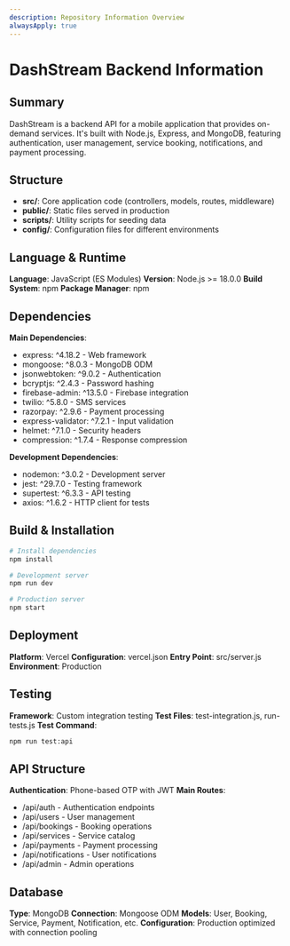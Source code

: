 ```yaml
---
description: Repository Information Overview
alwaysApply: true
---
```


# DashStream Backend Information

## Summary
DashStream is a backend API for a mobile application that provides on-demand services. It's built with Node.js, Express, and MongoDB, featuring authentication, user management, service booking, notifications, and payment processing.

## Structure
- **src/**: Core application code (controllers, models, routes, middleware)
- **public/**: Static files served in production
- **scripts/**: Utility scripts for seeding data
- **config/**: Configuration files for different environments

## Language & Runtime
**Language**: JavaScript (ES Modules)
**Version**: Node.js >= 18.0.0
**Build System**: npm
**Package Manager**: npm

## Dependencies
**Main Dependencies**:
- express: ^4.18.2 - Web framework
- mongoose: ^8.0.3 - MongoDB ODM
- jsonwebtoken: ^9.0.2 - Authentication
- bcryptjs: ^2.4.3 - Password hashing
- firebase-admin: ^13.5.0 - Firebase integration
- twilio: ^5.8.0 - SMS services
- razorpay: ^2.9.6 - Payment processing
- express-validator: ^7.2.1 - Input validation
- helmet: ^7.1.0 - Security headers
- compression: ^1.7.4 - Response compression

**Development Dependencies**:
- nodemon: ^3.0.2 - Development server
- jest: ^29.7.0 - Testing framework
- supertest: ^6.3.3 - API testing
- axios: ^1.6.2 - HTTP client for tests

## Build & Installation
```bash
# Install dependencies
npm install

# Development server
npm run dev

# Production server
npm start
```

## Deployment
**Platform**: Vercel
**Configuration**: vercel.json
**Entry Point**: src/server.js
**Environment**: Production

## Testing
**Framework**: Custom integration testing
**Test Files**: test-integration.js, run-tests.js
**Test Command**:
```bash
npm run test:api
```

## API Structure
**Authentication**: Phone-based OTP with JWT
**Main Routes**:
- /api/auth - Authentication endpoints
- /api/users - User management
- /api/bookings - Booking operations
- /api/services - Service catalog
- /api/payments - Payment processing
- /api/notifications - User notifications
- /api/admin - Admin operations

## Database
**Type**: MongoDB
**Connection**: Mongoose ODM
**Models**: User, Booking, Service, Payment, Notification, etc.
**Configuration**: Production optimized with connection pooling
